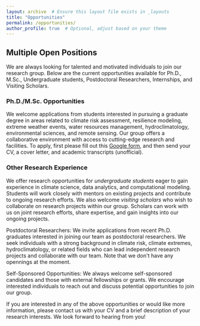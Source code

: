 ```yaml
---
layout: archive  # Ensure this layout file exists in _layouts
title: "Opportunities"
permalink: /opportunities/
author_profile: true  # Optional, adjust based on your theme
---
```


## Multiple Open Positions

We are always looking for talented and motivated individuals to join our research group. Below are the current opportunities available for Ph.D., M.Sc., Undergraduate students, Postdoctoral Researchers, Internships, and Visiting Scholars.

### Ph.D./M.Sc. Opportunities
We welcome applications from students interested in pursuing a graduate degree in areas related to climate risk assessment, resilience modeling, extreme weather events, water resources management, hydroclimatology, environmental sciences, and remote sensing. Our group offers a collaborative environment with access to cutting-edge research and facilities. To apply, first please fill out this [Google form](https://docs.google.com/forms/d/e/1FAIpQLSe4X1d9kJS6Xur53ztIVc2Pre48Yx3DnqO33hiNtdAeFMS6kA/viewform?usp=pp_url), and then send your CV, a cover letter, and academic transcripts (unofficial).

### Other Research Experience
We offer research opportunities for *undergraduate students* eager to gain experience in climate science, data analytics, and computational modeling. Students will work closely with mentors on existing projects and contribute to ongoing research efforts. We also welcome *visiting scholars* who wish to collaborate on research projects within our group. Scholars can work with us on joint research efforts, share expertise, and gain insights into our ongoing projects.

Postdoctoral Researchers: We invite applications from recent Ph.D. graduates interested in joining our team as postdoctoral researchers. We seek individuals with a strong background in climate risk, climate extremes, hydroclimatology, or related fields who can lead independent research projects and collaborate with our team. Note that we don't have any opennings at the moment.


Self-Sponsored Opportunities: We always welcome self-sponsored candidates and those with external fellowships or grants. We encourage interested individuals to reach out and discuss potential opportunities to join our group.

If you are interested in any of the above opportunities or would like more information, please contact us with your CV and a brief description of your research interests. We look forward to hearing from you!
